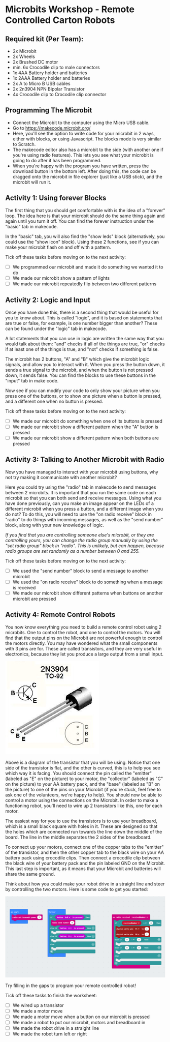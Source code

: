 # Microbits Workshop - Remote Controlled Carton Robots

## Required kit (Per Team):

* 2x Microbit
* 2x Wheels
* 2x Brushed DC motor
* min. 6x Crocodile clip to male connectors
* 1x 4AA Battery holder and batteries
* 1x 2AAA Battery holder and batteries
* 2x A to Micro B USB cables
* 2x 2n3904 NPN Bipolar Transistor
* 4x Crocodile clip to Crocodile clip connector

## Programming The Microbit

* Connect the Microbit to the computer using the Micro USB cable.
* Go to https://makecode.microbit.org/
* Here, you'll see the option to write code for your microbit in 2 ways, either with blocks, or using Javascript. The blocks mode is very similar to Scratch.
* The makecode editor also has a microbit to the side (with another one if you're using radio features). This lets you see what your microbit is going to do after it has been programmed.
* When you're happy with the program you have written, press the download button in the bottom left. After doing this, the code can be dragged onto the microbit in file explorer (just like a USB stick), and the microbit will run it.

## Activity 1: Using forever Blocks

The first thing that you should get comfortable with is the idea of a "forever" loop. The idea here is that your microbit should do the same thing again and again until you turn it off. You can find the forever instruction under the "basic" tab in makecode.

In the "basic" tab, you will also find the "show leds" block (alternatively, you could use the "show icon" block). Using these 2 functions, see if you can make your microbit flash on and off with a pattern.

Tick off these tasks before moving on to the next activity:
* [ ] We programmed our microbit and made it do something we wanted it to do
* [ ] We made our microbit show a pattern of lights
* [ ] We made our microbit repeatedly flip between two different patterns

## Activity 2: Logic and Input

Once you have done this, there is a second thing that would be useful for you to know about. This is called "logic", and it is based on statements that are true or false, for example, is one number bigger than another? These can be found under the "logic" tab in makecode.

A lot statements that you can use in logic are written the same way that you would talk about them: "and" checks if all of the things are true, "or" checks if at least one of the things is true, and "not" checks if something is false.

The microbit has 2 buttons, "A" and "B" which give the microbit logic signals, and allow you to interact with it. When you press the button down, it sends a true signal to the microbit, and when the button is not pressed down, it sends false. You can find the blocks to use these buttons in the "input" tab in make code.

Now see if you can modify your code to only show your picture when you press one of the buttons, or to show one picture when a button is pressed, and a different one when no button is pressed.

Tick off these tasks before moving on to the next activity:
* [ ] We made our microbit do something when one of its buttons is pressed
* [ ] We made our microbit show a different pattern when the "A" button is pressed
* [ ] We made our microbit show a different pattern when both buttons are pressed

## Activity 3: Talking to Another Microbit with Radio

Now you have managed to interact with your microbit using buttons, why not try making it communicate with another microbit?

Here you could try using the "radio" tab in makecode to send messages between 2 microbits. It is important that you run the same code on each microbit so that you can both send and receive messages. Using what you have done previously, can you make an image appear on the LEDs of a different microbit when you press a button, and a different image when you do not? To do this, you will need to use the "on radio receive" block in "radio" to do things with incoming messages, as well as the "send number" block, along with your new knowledge of logic.

*If you find that you are controlling someone else's microbit, or they are controlling yours, you can change the radio group manually by using the "set radio group" block in "radio". This is unlikely, but can happen, because radio groups are set randomly as a number between 0 and 255.*

Tick off these tasks before moving on to the next activity:
* [ ] We used the "send number" block to send a message to another microbit
* [ ] We used the "on radio receive" block to do something when a message is received
* [ ] We made our microbit show different patterns when buttons on another microbit are pressed

## Activity 4: Remote Control Robots

You now know everything you need to build a remote control robot using 2 microbits. One to control the robot, and one to control the motors. You will find that the output pins on the Microbit are not powerful enough to control the motors directly. You may have wondered what the small components with 3 pins are for. These are called transistors, and they are very useful in electronics, because they let you produce a large output from a small input.

![Pinout of 2n3904 NPN BJT](img/2n3904.jpg)

Above is a diagram of the transistor that you will be using. Notice that one side of the transistor is flat, and the other is curved, this is to help you see which way it is facing. You should connect the pin called the "emitter" (labeled as "E" on the picture) to your motor, the "collector" (labeled as "C" on the picture) to your AA battery pack, and the "base" (labeled as "B" on the picture) to one of the pins on your Microbit (if you're stuck, feel free to ask one of the volunteers, we're happy to help). You should now be able to control a motor using the connections on the Microbit. In order to make a functioning robot, you'll need to wire up 2 transistors like this, one for each motor.

The easiest way for you to use the transistors is to use your breadboard, which is a small black square with holes in it. These are designed so that the holes which are connected run towards the line down the middle of the board. The line in the middle separates the 2 sides of the breadboard.

To connect up your motors, connect one of the copper tabs to the "emitter" of the transistor, and then the other copper tab to the black wire on your AA battery pack using crocodile clips. Then connect a crocodile clip between the black wire of your battery pack and the pin labeled GND on the Microbit. This last step is important, as it means that your Microbit and batteries will share the same ground. 

Think about how you could make your robot drive in a straight line and steer by controlling the two motors. Here is some code to get you started:

![](img/section4_help.png)

Try filling in the gaps to program your remote controlled robot! 

Tick off these tasks to finish the worksheet:
* [ ] We wired up a transistor
* [ ] We made a motor move
* [ ] We made a motor move when a button on our microbit is pressed
* [ ] We made a robot to put our microbit, motors and breadboard in
* [ ] We made the robot drive in a straight line
* [ ] We made the robot turn left or right
